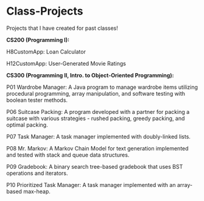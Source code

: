 # Class-Projects

Projects that I have created for past classes!

**CS200 (Programming I):**

H8CustomApp: Loan Calculator

H12CustomApp: User-Generated Movie Ratings

**CS300 (Programming II, Intro. to Object-Oriented Programming):**

P01 Wardrobe Manager: A Java program to manage wardrobe items utilizing procedural programming, array manipulation, and software testing with boolean tester methods.

P06 Suitcase Packing: A program developed with a partner for packing a suitcase with various strategies - rushed packing, greedy packing, and optimal packing.

P07 Task Manager: A task manager implemented with doubly-linked lists.

P08 Mr. Markov: A Markov Chain Model for text generation implemented and tested with stack and queue data structures.

P09 Gradebook: A binary search tree-based gradebook that uses BST operations and iterators. 

P10 Prioritized Task Manager: A task manager implemented with an array-based max-heap.

